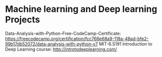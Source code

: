 # Machine learning and Deep learning Projects
Data-Analysis-with-Python-Free-CodeCamp-Certificate: https://freecodecamp.org/certification/fcc766e68a9-118a-48ad-bfe2-99b17db52072/data-analysis-with-python-v7
MIT-6.S191 Introduction to Deep Learning course: http://introtodeeplearning.com/
